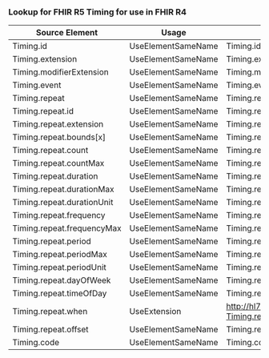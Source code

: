 ### Lookup for FHIR R5 Timing for use in FHIR R4

| Source Element | Usage | Target |
| -------------- | ----- | ------ |
| Timing.id | UseElementSameName | Timing.id |
| Timing.extension | UseElementSameName | Timing.extension |
| Timing.modifierExtension | UseElementSameName | Timing.modifierExtension |
| Timing.event | UseElementSameName | Timing.event |
| Timing.repeat | UseElementSameName | Timing.repeat |
| Timing.repeat.id | UseElementSameName | Timing.repeat.id |
| Timing.repeat.extension | UseElementSameName | Timing.repeat.extension |
| Timing.repeat.bounds[x] | UseElementSameName | Timing.repeat.bounds[x] |
| Timing.repeat.count | UseElementSameName | Timing.repeat.count |
| Timing.repeat.countMax | UseElementSameName | Timing.repeat.countMax |
| Timing.repeat.duration | UseElementSameName | Timing.repeat.duration |
| Timing.repeat.durationMax | UseElementSameName | Timing.repeat.durationMax |
| Timing.repeat.durationUnit | UseElementSameName | Timing.repeat.durationUnit |
| Timing.repeat.frequency | UseElementSameName | Timing.repeat.frequency |
| Timing.repeat.frequencyMax | UseElementSameName | Timing.repeat.frequencyMax |
| Timing.repeat.period | UseElementSameName | Timing.repeat.period |
| Timing.repeat.periodMax | UseElementSameName | Timing.repeat.periodMax |
| Timing.repeat.periodUnit | UseElementSameName | Timing.repeat.periodUnit |
| Timing.repeat.dayOfWeek | UseElementSameName | Timing.repeat.dayOfWeek |
| Timing.repeat.timeOfDay | UseElementSameName | Timing.repeat.timeOfDay |
| Timing.repeat.when | UseExtension | http://hl7.org/fhir/5.0/StructureDefinition/extension-Timing.repeat.when |
| Timing.repeat.offset | UseElementSameName | Timing.repeat.offset |
| Timing.code | UseElementSameName | Timing.code |
